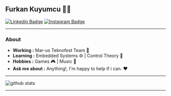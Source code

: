 ## Furkan Kuyumcu 👨‍💻
[![Linkedin Badge](https://img.shields.io/badge/-Furkan_Kuyumcu-blue?style=flat-square&logo=Linkedin&logoColor=white&link=https://www.linkedin.com/in/furkan-kuyumcu-b303a728b/)](https://www.linkedin.com/in/furkan-kuyumcu-b303a728b/)
[![Instagram Badge](https://img.shields.io/badge/-Furkan_Kuyumcu-purple?style=flat-square&logo=instagram&logoColor=white&link=https://www.instagram.com/furkan.kuyumcu54/)](https://www.instagram.com/furkan.kuyumcu54)

---------------------------------------------------------------------------------------------------------------------------------------------------------------------------------
### About
-  **Working :** Mar-us Teknofest Team 💪
-  **Learning :** Embedded Systems ⚙️ | Control Theory 🚀 
-  **Hobbies :** Games 🎮 | Music 🎵
-  **Ask me about :** Anything!, I'm happy to help if i can. ♥️

---------------------------------------------------------------------------------------------------------------------------------------------------------------------------------

![github stats](https://github-readme-stats.vercel.app/api?username=furkankuyumcu54&show_icons=true)

---------------------------------------------------------------------------------------------------------------------------------------------------------------------------------
